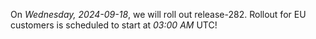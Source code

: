 On *Wednesday, 2024-09-18*, we will roll out release-282.
Rollout for EU customers is scheduled to start at *03:00 AM* UTC!
